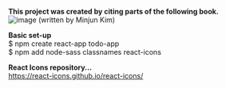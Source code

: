 **This project was created by citing parts of the following book.**  
![image](https://github.com/BoxerChoi/Coffee-Break/assets/50482015/5ffa35f3-eff3-4fc5-9568-136abfb96196)
(written by Minjun Kim)  

**Basic set-up**  
$ npm create react-app todo-app  
$ npm add node-sass classnames react-icons  
  
**React Icons repository...**  
https://react-icons.github.io/react-icons/  
